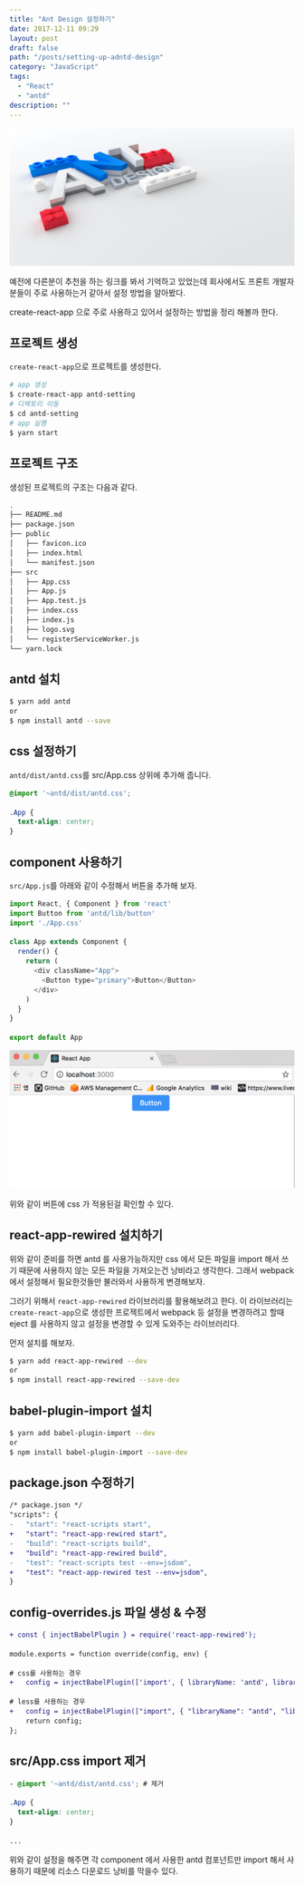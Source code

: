 ```yaml
---
title: "Ant Design 설정하기"
date: 2017-12-11 09:29
layout: post
draft: false
path: "/posts/setting-up-adntd-design"
category: "JavaScript"
tags: 
  - "React"
  - "antd"
description: ""  
---
```


![antd](./img1.png)

예전에 다른분이 추천을 하는 링크를 봐서 기억하고 있었는데 회사에서도 프론트 개발자분들이 주로 사용하는거 같아서 설정 방법을 알아봤다.

create-react-app 으로 주로 사용하고 있어서 설정하는 방법을 정리 해볼까 한다.

## 프로젝트 생성

`create-react-app`으로 프로젝트를 생성한다.

```bash
# app 생성
$ create-react-app antd-setting
# 디렉토리 이동
$ cd antd-setting
# app 실행
$ yarn start
```

## 프로젝트 구조

생성된 프로젝트의 구조는 다음과 같다.

```bash
.
├── README.md
├── package.json
├── public
│   ├── favicon.ico
│   ├── index.html
│   └── manifest.json
├── src
│   ├── App.css
│   ├── App.js
│   ├── App.test.js
│   ├── index.css
│   ├── index.js
│   ├── logo.svg
│   └── registerServiceWorker.js
└── yarn.lock
```

## antd 설치

```bash
$ yarn add antd
or
$ npm install antd --save
```

## css 설정하기

`antd/dist/antd.css`를 src/App.css 상위에 추가해 줍니다.

```css
@import '~antd/dist/antd.css';

.App {
  text-align: center;
}
```

## component 사용하기

`src/App.js`를 아래와 같이 수정해서 버튼을 추가해 보자.

```js
import React, { Component } from 'react'
import Button from 'antd/lib/button'
import './App.css'

class App extends Component {
  render() {
    return (
      <div className="App">
        <Button type="primary">Button</Button>
      </div>
    )
  }
}

export default App
```

![antd](./img2.png)

위와 같이 버튼에 css 가 적용된걸 확인할 수 있다.

## react-app-rewired 설치하기

위와 같이 준비를 하면 antd 를 사용가능하지만 css 에서 모든 파일을 import 해서 쓰기 때문에 사용하지 않는 모든 파일을 가져오는건 낭비라고 생각한다. 그래서 webpack 에서 설정해서 필요한것들만 불러와서 사용하게 변경해보자.

그러기 위해서 `react-app-rewired` 라이브러리를 활용해보려고 한다.
이 라이브러리는 `create-react-app`으로 생성한 프로젝트에서 webpack 등 설정을 변경하려고 할때 eject 를 사용하지 않고 설정을 변경할 수 있게 도와주는 라이브러리다.

먼저 설치를 해보자.

```bash
$ yarn add react-app-rewired --dev
or
$ npm install react-app-rewired --save-dev
```

## babel-plugin-import 설치

```bash
$ yarn add babel-plugin-import --dev
or
$ npm install babel-plugin-import --save-dev
```

## package.json 수정하기

```diff
/* package.json */
"scripts": {
-   "start": "react-scripts start",
+   "start": "react-app-rewired start",
-   "build": "react-scripts build",
+   "build": "react-app-rewired build",
-   "test": "react-scripts test --env=jsdom",
+   "test": "react-app-rewired test --env=jsdom",
}
```

## config-overrides.js 파일 생성 & 수정

```diff
+ const { injectBabelPlugin } = require('react-app-rewired');

module.exports = function override(config, env) {

# css를 사용하는 경우
+   config = injectBabelPlugin(['import', { libraryName: 'antd', libraryDirectory: 'es', style: 'css' }], config);

# less를 사용하는 경우
+   config = injectBabelPlugin(["import", { "libraryName": "antd", "libraryDirectory": "es", "style": "css" }], config);
    return config;
};
```

## src/App.css import 제거

```css
- @import '~antd/dist/antd.css'; # 제거

.App {
  text-align: center;
}

...
```

위와 같이 설정을 해주면 각 component 에서 사용한 antd 컴포넌트만 import 해서 사용하기 때문에 리소스 다운로드 낭비를 막을수 있다.
